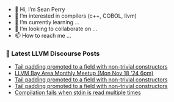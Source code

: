 - 👋 Hi, I’m Sean Perry
- 👀 I’m interested in compilers (c++, COBOL, llvm)
- 🌱 I’m currently learning ...
- 💞️ I’m looking to collaborate on ...
- 📫 How to reach me ...

<!---
s66perry/s66perry is a ✨ special ✨ repository because its `README.md` (this file) appears on your GitHub profile.
You can click the Preview link to take a look at your changes.
--->
### 📕 Latest LLVM Discourse Posts

<!-- DISCOURSE-LLVM:START -->
- [Tail padding promoted to a field with non-trivial constructors](https://discourse.llvm.org/t/tail-padding-promoted-to-a-field-with-non-trivial-constructors/83444#post_6)
- [LLVM Bay Area Monthly Meetup &lpar;Mon Nov 18 ‘24 6pm&rpar;](https://discourse.llvm.org/t/llvm-bay-area-monthly-meetup-mon-nov-18-24-6pm/83003#post_2)
- [Tail padding promoted to a field with non-trivial constructors](https://discourse.llvm.org/t/tail-padding-promoted-to-a-field-with-non-trivial-constructors/83444#post_5)
- [Tail padding promoted to a field with non-trivial constructors](https://discourse.llvm.org/t/tail-padding-promoted-to-a-field-with-non-trivial-constructors/83444#post_4)
- [Compilation fails when stdin is read multiple times](https://discourse.llvm.org/t/compilation-fails-when-stdin-is-read-multiple-times/83459#post_1)
<!-- DISCOURSE-LLVM:END -->
